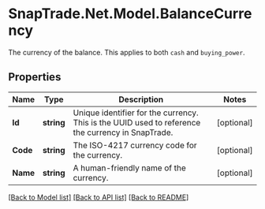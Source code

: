 # SnapTrade.Net.Model.BalanceCurrency
The currency of the balance. This applies to both `cash` and `buying_power`.

## Properties

Name | Type | Description | Notes
------------ | ------------- | ------------- | -------------
**Id** | **string** | Unique identifier for the currency. This is the UUID used to reference the currency in SnapTrade. | [optional] 
**Code** | **string** | The ISO-4217 currency code for the currency. | [optional] 
**Name** | **string** | A human-friendly name of the currency. | [optional] 

[[Back to Model list]](../README.md#documentation-for-models) [[Back to API list]](../README.md#documentation-for-api-endpoints) [[Back to README]](../README.md)

